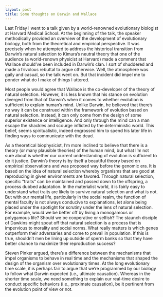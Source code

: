 ```yaml
---
layout: post
title: Some thoughts on Darwin and Wallace
---
```


Last Friday I went to a talk given by a world-renowned evolutionary biologist at Harvard Medical School. At the beginning of the talk, the speaker methodically provided an overview of the development of evolutionary biology, both from the theoretical and empirical perspective. It was precisely when he attempted to address the historical transition from Darwin’s natural selection to Kimura’s neutral theory that one of the audience (a world-renown physicist at Harvard) made a comment that Wallace should’ve been included in Darwin’s clan. I sort of shuddered and made a frivolous rebuttal to argue otherwise. Well, the atmosphere was gaily and casual, so the talk went on. But that incident did impel me to ponder what do I make of things I uttered.

Most people would agree that Wallace is the co-developer of the theory of natural selection. However, it is less known that his stance on evolution diverged from that of Darwin’s when it comes to whether evolution is sufficient to explain human’s mind. Unlike Darwin, he believed that there’s no way it can be construed within the framework of evolution based on natural selection. Instead, it can only come from the design of some superior existence or intelligence. And only through the mind can a man escape the shackles and scourge inflicted by the deterministic world. This belief, seems spiritualistic, indeed engrossed him to spend his later life in finding ways to communicate with the dead.

As a theoretical biophysicist, I’m more inclined to believe that there is a theory (or many plausible theories) of the human mind, but what I’m not sure about is whether our current understanding of evolution is sufficient to do it justice. Darwin’s theory is by itself a beautiful theory based on empirical observations and was proposed way before the genomic era. It is based on the idea of natural selection whereby organisms that are good at reproducing in given environments are favored. Through natural selection, specific “traits” can be maintained and passed down to the offspring, a process dubbed adaptation. In the materialist world, it is fairly easy to understand what traits are likely to survive natural selection and what is not. But with our mental life, particularly in the social realm, the function of mental faculty is not always conducive to explanations, let alone being placed under the spotlight for scrutiny under the lens of natural selection. For example, would we be better off by living a monogamous or polygamous life? Should we be cooperative or selfish?  The staunch disciple of Dawkins might spout off that natural selection is a process that is impervious to morality and social norms. What really matters is which genes outperform their adversaries and come to prevail in population.  If this is true, shouldn’t men be lining up outside of sperm banks so that they have better chance to maximize their reproduction success?

Steven Pinker argued, there’s a difference between the mechanisms that impel organisms to behave in real time and the mechanisms that shaped the design of the organism over evolutionary times. At the long evolutionary time scale, it is perhaps fair to argue that we’re programmed by our biology to follow what Darwin expected (i.e., ultimate causation). Whereas in the shorter time scale, we need something to explain our real-time desire to conduct specific behaviors (i.e., proximate causation), be it pertinent from the evolution point of view or not.